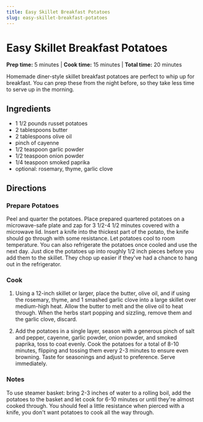 ```yaml
---
title: Easy Skillet Breakfast Potatoes
slug: easy-skillet-breakfast-potatoes
---
```


# Easy Skillet Breakfast Potatoes

**Prep time:** 5 minutes | **Cook time:** 15 minutes | **Total time:** 20 minutes

Homemade diner-style skillet breakfast potatoes are perfect to whip up for breakfast. You can prep these from the night before, so they take less time to serve up in the morning.

## Ingredients

- 1 1/2 pounds russet potatoes
- 2 tablespoons butter
- 2 tablespoons olive oil
- pinch of cayenne
- 1/2 teaspoon garlic powder
- 1/2 teaspoon onion powder
- 1/4 teaspoon smoked paprika
- optional: rosemary, thyme, garlic clove

## Directions

### Prepare Potatoes
Peel and quarter the potatoes. Place prepared quartered potatoes on a microwave-safe plate and zap for 3 1/2-4 1/2 minutes covered with a microwave lid. Insert a knife into the thickest part of the potato, the knife should go through with some resistance. Let potatoes cool to room temperature. You can also refrigerate the potatoes once cooled and use the next day. Just dice the potatoes up into roughly 1/2 inch pieces before you add them to the skillet. They chop up easier if they've had a chance to hang out in the refrigerator.

### Cook
1. Using a 12-inch skillet or larger, place the butter, olive oil, and if using the rosemary, thyme, and 1 smashed garlic clove into a large skillet over medium-high heat. Allow the butter to melt and the olive oil to heat through. When the herbs start popping and sizzling, remove them and the garlic clove, discard.

2. Add the potatoes in a single layer, season with a generous pinch of salt and pepper, cayenne, garlic powder, onion powder, and smoked paprika, toss to coat evenly. Cook the potatoes for a total of 8-10 minutes, flipping and tossing them every 2-3 minutes to ensure even browning. Taste for seasonings and adjust to preference. Serve immediately.

### Notes
To use steamer basket: bring 2-3 inches of water to a rolling boil, add the potatoes to the basket and let cook for 6-10 minutes or until they're almost cooked through. You should feel a little resistance when pierced with a knife, you don't want potatoes to cook all the way through.
